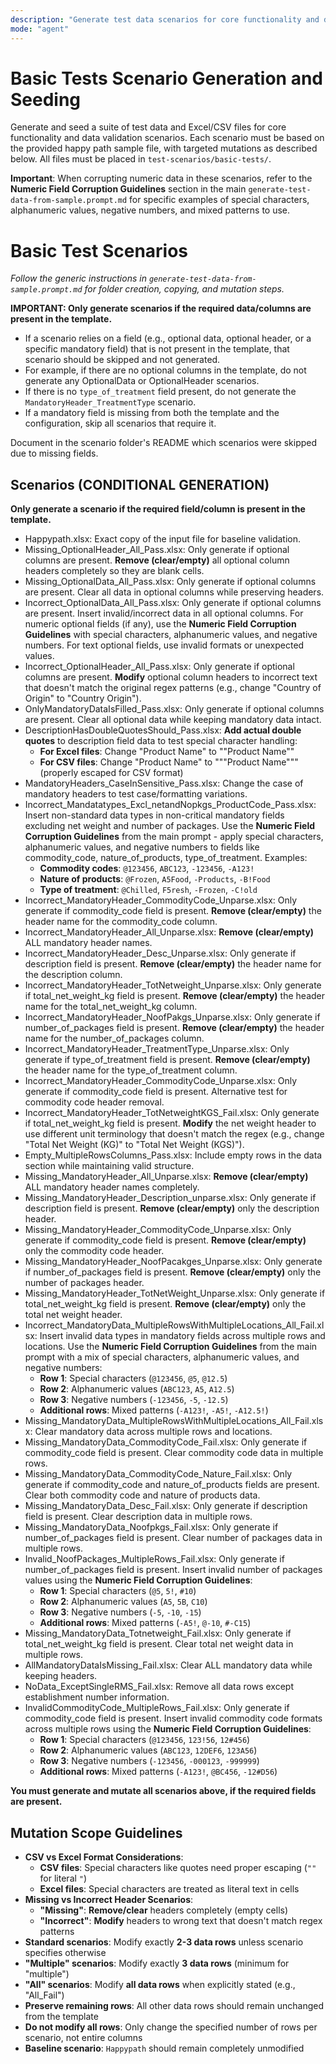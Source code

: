 ```yaml
---
description: "Generate test data scenarios for core functionality and data validation in the basic-tests folder. Strictly follow the scenario list and mutation instructions below."
mode: "agent"
---
```



# Basic Tests Scenario Generation and Seeding

Generate and seed a suite of test data and Excel/CSV files for core functionality and data validation scenarios. Each scenario must be based on the provided happy path sample file, with targeted mutations as described below. All files must be placed in `test-scenarios/basic-tests/`.

**Important**: When corrupting numeric data in these scenarios, refer to the **Numeric Field Corruption Guidelines** section in the main `generate-test-data-from-sample.prompt.md` for specific examples of special characters, alphanumeric values, negative numbers, and mixed patterns to use.


# Basic Test Scenarios

_Follow the generic instructions in `generate-test-data-from-sample.prompt.md` for folder creation, copying, and mutation steps._

**IMPORTANT: Only generate scenarios if the required data/columns are present in the template.**

- If a scenario relies on a field (e.g., optional data, optional header, or a specific mandatory field) that is not present in the template, that scenario should be skipped and not generated.
- For example, if there are no optional columns in the template, do not generate any OptionalData or OptionalHeader scenarios.
- If there is no `type_of_treatment` field present, do not generate the `MandatoryHeader_TreatmentType` scenario.
- If a mandatory field is missing from both the template and the configuration, skip all scenarios that require it.

Document in the scenario folder's README which scenarios were skipped due to missing fields.

## Scenarios (CONDITIONAL GENERATION)

**Only generate a scenario if the required field/column is present in the template.**

- Happypath.xlsx: Exact copy of the input file for baseline validation.
- Missing_OptionalHeader_All_Pass.xlsx: Only generate if optional columns are present. **Remove (clear/empty)** all optional column headers completely so they are blank cells.
- Missing_OptionalData_All_Pass.xlsx: Only generate if optional columns are present. Clear all data in optional columns while preserving headers.
- Incorrect_OptionalData_All_Pass.xlsx: Only generate if optional columns are present. Insert invalid/incorrect data in all optional columns. For numeric optional fields (if any), use the **Numeric Field Corruption Guidelines** with special characters, alphanumeric values, and negative numbers. For text optional fields, use invalid formats or unexpected values.
- Incorrect_OptionalHeader_All_Pass.xlsx: Only generate if optional columns are present. **Modify** optional column headers to incorrect text that doesn't match the original regex patterns (e.g., change "Country of Origin" to "Country Origin").
- OnlyMandatoryDataIsFilled_Pass.xlsx: Only generate if optional columns are present. Clear all optional data while keeping mandatory data intact.
- DescriptionHasDoubleQuotesShould_Pass.xlsx: **Add actual double quotes** to description field data to test special character handling:
  - **For Excel files**: Change "Product Name" to "\"Product Name\""
  - **For CSV files**: Change "Product Name" to "\"\"Product Name\"\"" (properly escaped for CSV format)
- MandatoryHeaders_CaseInSensitive_Pass.xlsx: Change the case of mandatory headers to test case/formatting variations.
- Incorrect_Mandatatypes_Excl_netandNopkgs_ProductCode_Pass.xlsx: Insert non-standard data types in non-critical mandatory fields excluding net weight and number of packages. Use the **Numeric Field Corruption Guidelines** from the main prompt - apply special characters, alphanumeric values, and negative numbers to fields like commodity_code, nature_of_products, type_of_treatment. Examples:
  - **Commodity codes**: `@123456`, `ABC123`, `-123456`, `-A123!`
  - **Nature of products**: `@Frozen`, `A5Food`, `-Products`, `-B!Food`
  - **Type of treatment**: `@Chilled`, `F5resh`, `-Frozen`, `-C!old`
- Incorrect_MandatoryHeader_CommodityCode_Unparse.xlsx: Only generate if commodity_code field is present. **Remove (clear/empty)** the header name for the commodity_code column.
- Incorrect_MandatoryHeader_All_Unparse.xlsx: **Remove (clear/empty)** ALL mandatory header names.
- Incorrect_MandatoryHeader_Desc_Unparse.xlsx: Only generate if description field is present. **Remove (clear/empty)** the header name for the description column.
- Incorrect_MandatoryHeader_TotNetweight_Unparse.xlsx: Only generate if total_net_weight_kg field is present. **Remove (clear/empty)** the header name for the total_net_weight_kg column.
- Incorrect_MandatoryHeader_NoofPakgs_Unparse.xlsx: Only generate if number_of_packages field is present. **Remove (clear/empty)** the header name for the number_of_packages column.
- Incorrect_MandatoryHeader_TreatmentType_Unparse.xlsx: Only generate if type_of_treatment field is present. **Remove (clear/empty)** the header name for the type_of_treatment column.
- Incorrect_MandatoryHeader_CommodityCode_Unparse.xlsx: Only generate if commodity_code field is present. Alternative test for commodity code header removal.
- Incorrect_MandatoryHeader_TotNetweightKGS_Fail.xlsx: Only generate if total_net_weight_kg field is present. **Modify** the net weight header to use different unit terminology that doesn't match the regex (e.g., change "Total Net Weight (KG)" to "Total Net Weight (KGS)").
- Empty_MultipleRowsColumns_Pass.xlsx: Include empty rows in the data section while maintaining valid structure.
- Missing_MandatoryHeader_All_Unparse.xlsx: **Remove (clear/empty)** ALL mandatory header names completely.
- Missing_MandatoryHeader_Description_unparse.xlsx: Only generate if description field is present. **Remove (clear/empty)** only the description header.
- Missing_MandatoryHeader_CommodityCode_Unparse.xlsx: Only generate if commodity_code field is present. **Remove (clear/empty)** only the commodity code header.
- Missing_MandatoryHeader_NoofPacakges_Unparse.xlsx: Only generate if number_of_packages field is present. **Remove (clear/empty)** only the number of packages header.
- Missing_MandatoryHeader_TotNetWeight_Unparse.xlsx: Only generate if total_net_weight_kg field is present. **Remove (clear/empty)** only the total net weight header.
- Incorrect_MandatoryData_MultipleRowsWithMultipleLocations_All_Fail.xlsx: Insert invalid data types in mandatory fields across multiple rows and locations. Use the **Numeric Field Corruption Guidelines** from the main prompt with a mix of special characters, alphanumeric values, and negative numbers:
  - **Row 1**: Special characters (`@123456`, `@5`, `@12.5`)
  - **Row 2**: Alphanumeric values (`ABC123`, `A5`, `A12.5`)
  - **Row 3**: Negative numbers (`-123456`, `-5`, `-12.5`)
  - **Additional rows**: Mixed patterns (`-A123!`, `-A5!`, `-A12.5!`)
- Missing_MandatoryData_MultipleRowsWithMultipleLocations_All_Fail.xlsx: Clear mandatory data across multiple rows and locations.
- Missing_MandatoryData_CommodityCode_Fail.xlsx: Only generate if commodity_code field is present. Clear commodity code data in multiple rows.
- Missing_MandatoryData_CommodityCode_Nature_Fail.xlsx: Only generate if commodity_code and nature_of_products fields are present. Clear both commodity code and nature of products data.
- Missing_MandatoryData_Desc_Fail.xlsx: Only generate if description field is present. Clear description data in multiple rows.
- Missing_MandatoryData_Noofpkgs_Fail.xlsx: Only generate if number_of_packages field is present. Clear number of packages data in multiple rows.
- Invalid_NoofPackages_MultipleRows_Fail.xlsx: Only generate if number_of_packages field is present. Insert invalid number of packages values using the **Numeric Field Corruption Guidelines**:
  - **Row 1**: Special characters (`@5`, `5!`, `#10`)
  - **Row 2**: Alphanumeric values (`A5`, `5B`, `C10`)
  - **Row 3**: Negative numbers (`-5`, `-10`, `-15`)
  - **Additional rows**: Mixed patterns (`-A5!`, `@-10`, `#-C15`)
- Missing_MandatoryData_Totnetweight_Fail.xlsx: Only generate if total_net_weight_kg field is present. Clear total net weight data in multiple rows.
- AllMandatoryDataIsMissing_Fail.xlsx: Clear ALL mandatory data while keeping headers.
- NoData_ExceptSingleRMS_Fail.xlsx: Remove all data rows except establishment number information.
- InvalidCommodityCode_MultipleRows_Fail.xlsx: Only generate if commodity_code field is present. Insert invalid commodity code formats across multiple rows using the **Numeric Field Corruption Guidelines**:
  - **Row 1**: Special characters (`@123456`, `123!56`, `12#456`)
  - **Row 2**: Alphanumeric values (`ABC123`, `12DEF6`, `123A56`)
  - **Row 3**: Negative numbers (`-123456`, `-000123`, `-999999`)
  - **Additional rows**: Mixed patterns (`-A123!`, `@BC456`, `-12#D56`)

**You must generate and mutate all scenarios above, if the required fields are present.**

## Mutation Scope Guidelines

- **CSV vs Excel Format Considerations**:
  - **CSV files**: Special characters like quotes need proper escaping (`""` for literal `"`)
  - **Excel files**: Special characters are treated as literal text in cells
- **Missing vs Incorrect Header Scenarios**:
  - **"Missing"**: **Remove/clear** headers completely (empty cells)
  - **"Incorrect"**: **Modify** headers to wrong text that doesn't match regex patterns
- **Standard scenarios**: Modify exactly **2-3 data rows** unless scenario specifies otherwise
- **"Multiple" scenarios**: Modify exactly **3 data rows** (minimum for "multiple")
- **"All" scenarios**: Modify **all data rows** when explicitly stated (e.g., "All_Fail")
- **Preserve remaining rows**: All other data rows should remain unchanged from the template
- **Do not modify all rows**: Only change the specified number of rows per scenario, not entire columns
- **Baseline scenario**: `Happypath` should remain completely unmodified
